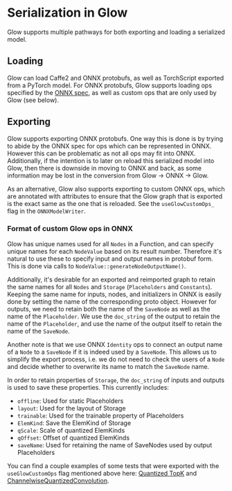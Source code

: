 # Serialization in Glow

Glow supports multiple pathways for both exporting and loading a serialized model.

## Loading

Glow can load Caffe2 and ONNX protobufs, as well as TorchScript exported from a
PyTorch model. For ONNX protobufs, Glow supports loading ops specified by the
[ONNX spec](https://github.com/onnx/onnx/blob/master/docs/Operators.md), as well
as custom ops that are only used by Glow (see below).

## Exporting

Glow supports exporting ONNX protobufs. One way this is done is by trying to
abide by the ONNX spec for ops which can be represented in ONNX. However this
can be problematic as not all ops may fit into ONNX. Additionally, if the
intention is to later on reload this serialized model into Glow, then there is
downside in moving to ONNX and back, as some information may be lost in the
conversion from Glow -> ONNX -> Glow.

As an alternative, Glow also supports exporting to custom ONNX ops, which are
annotated with attributes to ensure that the Glow graph that is exported is the
exact same as the one that is reloaded. See the `useGlowCustomOps_` flag in the
`ONNXModelWriter`.

### Format of custom Glow ops in ONNX

Glow has unique names used for all `Nodes` in a Function, and can specify unique
names for each `NodeValue` based on its result number. Therefore it's natural to
use these to specify input and output names in protobuf form. This is done via
calls to `NodeValue::generateNodeOutputName()`.

Additionally, it's desirable for an exported and reimported graph to retain the
same names for all `Nodes` and `Storage` (`Placeholders` and
`Constants`). Keeping the same name for inputs, nodes, and initializers in ONNX
is easily done by setting the name of the corresponding proto object. However
for outputs, we need to retain both the name of the `SaveNode` as well as the
name of the `Placeholder`. We use the `doc_string` of the output to retain the
name of the `Placeholder`, and use the name of the output itself to retain the
name of the `SaveNode`.

Another note is that we use ONNX `Identity` ops to connect an output name of a
`Node` to a `SaveNode` if it is indeed used by a `SaveNode`. This allows us to
simplify the export process, i.e. we do not need to check the users of a `Node`
and decide whether to overwrite its name to match the `SaveNode` name.

In order to retain properties of `Storage`, the `doc_string` of inputs and
outputs is used to save these properties. This currently includes:

* `offline`: Used for static Placeholders
* `layout`: Used for the layout of Storage
* `trainable`: Used for the trainable property of Placeholders
* `ElemKind`: Save the ElemKind of Storage
* `qScale`: Scale of quantized ElemKinds
* `qOffset`: Offset of quantized ElemKinds
* `saveName`: Used for retaining the name of SaveNodes used by output Placeholders

You can find a couple examples of some tests that were exported with the
`useGlowCustomOps` flag mentioned above here:
[Quantized TopK](https://github.com/pytorch/glow/tree/master/tests/models/onnxModels/glow_custom_op_topk_quantized.onnxtxt)
and
[ChannelwiseQuantizedConvolution](https://github.com/pytorch/glow/tree/master/tests/models/onnxModels/glow_custom_op_channelwise_quantized_group_conv.onnxtxt).
